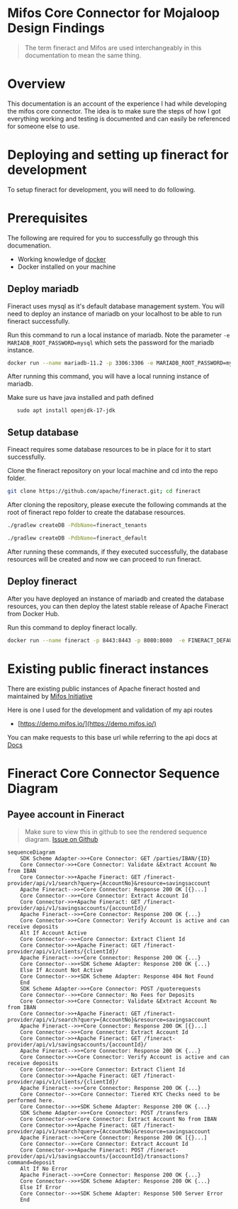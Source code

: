 # Mifos Core Connector for Mojaloop Design Findings 

> The term fineract and Mifos are used interchangeably in this documentation to mean the same thing.

# Overview
This documentation is an account of the experience I had while developing the mifos core connector. The idea is to make sure the steps of how I got everything working and testing is documented and can easily be referenced for someone else to use. 


# Deploying and setting up fineract for development
To setup fineract for development, you will need to do following.

# Prerequisites

The following are required for you to successfully go through this documenation.
- Working knowledge of [docker](https://docs.docker.com/)
- Docker installed on your machine


## Deploy mariadb
Fineract uses mysql as it's default database management system. You will need to deploy an instance of mariadb on your localhost to be able to run fineract successfully.

Run this command to run a local instance of mariadb. Note the parameter `-e MARIADB_ROOT_PASSWORD=mysql` which sets the password for the mariadb instance.

```bash
docker run --name mariadb-11.2 -p 3306:3306 -e MARIADB_ROOT_PASSWORD=mysql -d mariadb:11.2
```

After running this command, you will have a local running instance of mariadb.

Make sure us have java installed and path defined

```sudo apt update
   sudo apt install openjdk-17-jdk
````

## Setup database
Fineact requires some database resources to be in place for it to start successfully.

Clone the fineract repository on your local machine and cd into the repo folder.

```bash
git clone https://github.com/apache/fineract.git; cd fineract
```

After cloning the repository, please execute the following commands at the root of fineract repo folder to create the database resources.

```bash
./gradlew createDB -PdbName=fineract_tenants
```

```bash
./gradlew createDB -PdbName=fineract_default
```

After running these commands, if they executed successfully, the database resources will be created and now we can proceed to run fineract.

## Deploy fineract
After you have deployed an instance of mariadb and created the database resources, you can then deploy the latest stable release of Apache Fineract from Docker Hub.

Run this command to deploy fineract locally.

```bash
docker run --name fineract -p 8443:8443 -p 8080:8080  -e FINERACT_DEFAULT_TENANTDB_PWD=mysql -e FINERACT_DEFAULT_TENANTDB_HOSTNAME=localhost -e FINERACT_SERVER_SSL_ENABLED=false --network="host" apache/fineract
```

# Existing public fineract instances 

There are existing public instances of Apache fineract hosted and maintained by [Mifos Initiative](https://www.mifos.org)

Here is one I used for the development and validation of my api routes 
- [https://demo.mifos.io/](https://demo.mifos.io/)

You can make requests to this base url while referring to the api docs at [Docs](https://demo.mifos.io/api-docs/apiLive.htm)

# Fineract Core Connector Sequence Diagram

## Payee account in Fineract
> Make sure to view this in github to see the rendered sequence diagram. [Issue on Github](https://github.com/mojaloop/project/issues/3711)

```mermaid
sequenceDiagram
    SDK Scheme Adapter->>+Core Connector: GET /parties/IBAN/{ID}
    Core Connector->>+Core Connector: Validate &Extract Account No from IBAN
    Core Connector->>+Apache Fineract: GET /fineract-provider/api/v1/search?query={AccountNo}&resource=savingsaccount
    Apache Fineract-->>+Core Connector: Response 200 OK [{}...]
    Core Connector-->>+Core Connector: Extract Account Id
    Core Connector->>+Apache Fineract: GET /fineract-provider/api/v1/savingsaccounts/{accountId}/
    Apache Fineract-->>+Core Connector: Response 200 OK {...}
    Core Connector->>+Core Connector: Verify Account is active and can receive deposits
    Alt If Account Active
    Core Connector-->>+Core Connector: Extract Client Id
    Core Connector->>+Apache Fineract: GET /fineract-provider/api/v1/clients/{clientId}/
    Apache Fineract-->>+Core Connector: Response 200 OK {...}
    Core Connector-->>+SDK Scheme Adapter: Response 200 OK {...}
    Else If Account Not Active
    Core Connector-->>+SDK Scheme Adapter: Response 404 Not Found
    End
    SDK Scheme Adapter->>+Core Connector: POST /quoterequests
    Core Connector-->>+Core Connector: No Fees for Deposits
    Core Connector->>+Core Connector: Validate &Extract Account No from IBAN
    Core Connector->>+Apache Fineract: GET /fineract-provider/api/v1/search?query={AccountNo}&resource=savingsaccount
    Apache Fineract-->>+Core Connector: Response 200 OK [{}...]
    Core Connector-->>+Core Connector: Extract Account Id
    Core Connector->>+Apache Fineract: GET /fineract-provider/api/v1/savingsaccounts/{accountId}/
    Apache Fineract-->>+Core Connector: Response 200 OK {...}
    Core Connector->>+Core Connector: Verify Account is active and can receive deposits
    Core Connector-->>+Core Connector: Extract Client Id
    Core Connector->>+Apache Fineract: GET /fineract-provider/api/v1/clients/{clientId}/
    Apache Fineract-->>+Core Connector: Response 200 OK {...}
    Core Connector-->>+Core Connector: Tiered KYC Checks need to be performed here.
    Core Connector-->>+SDK Scheme Adapter: Response 200 OK {...}
    SDK Scheme Adapter->>+Core Connector: POST /transfers
    Core Connector->>+Core Connector: Extract Account No from IBAN
    Core Connector->>+Apache Fineract: GET /fineract-provider/api/v1/search?query={AccountNo}&resource=savingsaccount
    Apache Fineract-->>+Core Connector: Response 200 OK [{}...]
    Core Connector-->>+Core Connector: Extract Account Id
    Core Connector->>+Apache Fineract: POST /fineract-provider/api/v1/savingsaccounts/{accountId}/transactions?command=deposit
    Alt If No Error
    Apache Fineract-->>+Core Connector: Response 200 OK {...}
    Core Connector-->>+SDK Scheme Adapter: Response 200 OK {...}
    Else If Error
    Core Connector-->>+SDK Scheme Adapter: Response 500 Server Error
    End
```
